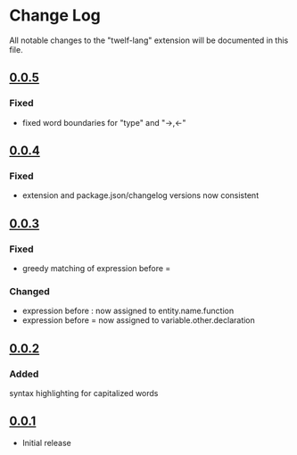 # Change Log

All notable changes to the "twelf-lang" extension will be documented in this file.

## [0.0.5]

### Fixed

- fixed word boundaries for "type" and "->,<-"

## [0.0.4]

### Fixed

- extension and package.json/changelog versions now consistent

## [0.0.3]

### Fixed

- greedy matching of expression before =

### Changed

- expression before : now assigned to entity.name.function
- expression before = now assigned to variable.other.declaration

## [0.0.2]

### Added

syntax highlighting for capitalized words

## [0.0.1]

- Initial release

[0.0.5]: https://github.com/yaene/vscode-twelf-lang/releases/tag/v0.0.5
[0.0.4]: https://github.com/yaene/vscode-twelf-lang/releases/tag/v0.0.3
[0.0.3]: https://github.com/yaene/vscode-twelf-lang/releases/tag/v0.0.3
[0.0.2]: https://github.com/yaene/vscode-twelf-lang/releases/tag/v0.0.2
[0.0.1]: https://github.com/yaene/vscode-twelf-lang/releases/tag/v0.0.1
